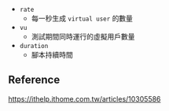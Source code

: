 
+ `rate`
	+ 每一秒生成 `virtual user` 的數量
+ `vu`
	+ 測試期間同時運行的虛擬用戶數量
+ `duration`
	+ 腳本持續時間

## Reference

https://ithelp.ithome.com.tw/articles/10305586